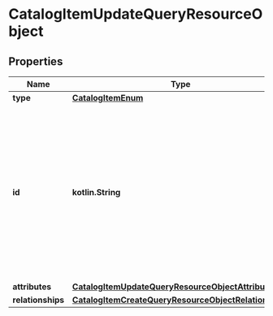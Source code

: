 
# CatalogItemUpdateQueryResourceObject

## Properties
| Name | Type | Description | Notes |
| ------------ | ------------- | ------------- | ------------- |
| **type** | [**CatalogItemEnum**](CatalogItemEnum.md) |  |  |
| **id** | **kotlin.String** | The catalog item ID is a compound ID (string), with format: &#x60;{integration}:::{catalog}:::{external_id}&#x60;. Currently, the only supported integration type is &#x60;$custom&#x60;, and the only supported catalog is &#x60;$default&#x60;. |  |
| **attributes** | [**CatalogItemUpdateQueryResourceObjectAttributes**](CatalogItemUpdateQueryResourceObjectAttributes.md) |  |  |
| **relationships** | [**CatalogItemCreateQueryResourceObjectRelationships**](CatalogItemCreateQueryResourceObjectRelationships.md) |  |  [optional] |



